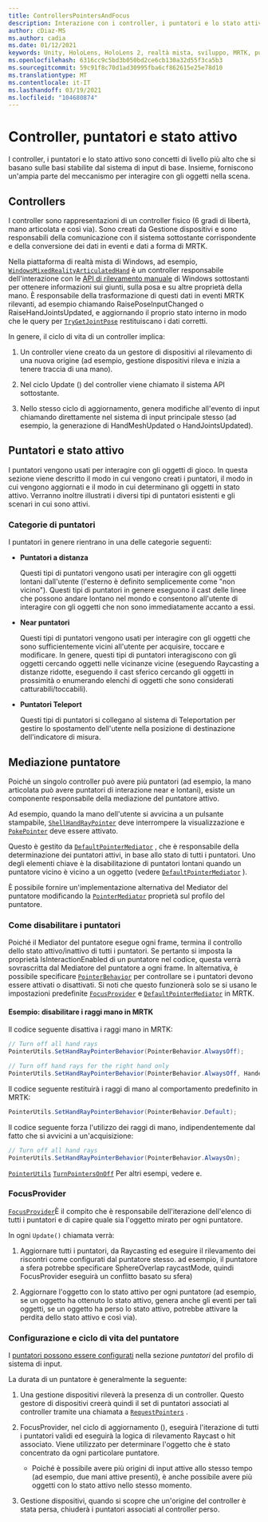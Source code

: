 ```yaml
---
title: ControllersPointersAndFocus
description: Interazione con i controller, i puntatori e lo stato attivo.
author: cDiaz-MS
ms.author: cadia
ms.date: 01/12/2021
keywords: Unity, HoloLens, HoloLens 2, realtà mista, sviluppo, MRTK, puntatori, controller
ms.openlocfilehash: 6316cc9c5bd3b050bd2ce6cb130a32d55f3ca5b3
ms.sourcegitcommit: 59c91f8c70d1ad30995fba6cf862615e25e78d10
ms.translationtype: MT
ms.contentlocale: it-IT
ms.lasthandoff: 03/19/2021
ms.locfileid: "104680874"
---
```

# <a name="controllers-pointers-and-focus"></a>Controller, puntatori e stato attivo

I controller, i puntatori e lo stato attivo sono concetti di livello più alto che si basano sulle basi stabilite dal sistema di input di base. Insieme, forniscono un'ampia parte del meccanismo per interagire con gli oggetti nella scena.

## <a name="controllers"></a>Controllers

I controller sono rappresentazioni di un controller fisico (6 gradi di libertà, mano articolata e così via). Sono creati da Gestione dispositivi e sono responsabili della comunicazione con il sistema sottostante corrispondente e della conversione dei dati in eventi e dati a forma di MRTK.

Nella piattaforma di realtà mista di Windows, ad esempio, [`WindowsMixedRealityArticulatedHand`](xref:Microsoft.MixedReality.Toolkit.WindowsMixedReality.Input.WindowsMixedRealityArticulatedHand) è un controller responsabile dell'interazione con le [API di rilevamento manuale](https://docs.microsoft.com/uwp/api/windows.ui.input.spatial.spatialinteractionsourcestate) di Windows sottostanti per ottenere informazioni sui giunti, sulla posa e su altre proprietà della mano. È responsabile della trasformazione di questi dati in eventi MRTK rilevanti, ad esempio chiamando RaisePoseInputChanged o RaiseHandJointsUpdated, e aggiornando il proprio stato interno in modo che le query per [`TryGetJointPose`](xref:Microsoft.MixedReality.Toolkit.Input.HandJointUtils.TryGetJointPose(TrackedHandJoint,Handedness,MixedRealityPose@)) restituiscano i dati corretti.

In genere, il ciclo di vita di un controller implica:

1. Un controller viene creato da un gestore di dispositivi al rilevamento di una nuova origine (ad esempio, gestione dispositivi rileva e inizia a tenere traccia di una mano).

2. Nel ciclo Update () del controller viene chiamato il sistema API sottostante.

3. Nello stesso ciclo di aggiornamento, genera modifiche all'evento di input chiamando direttamente nel sistema di input principale stesso (ad esempio, la generazione di HandMeshUpdated o HandJointsUpdated).

## <a name="pointers-and-focus"></a>Puntatori e stato attivo

I puntatori vengono usati per interagire con gli oggetti di gioco. In questa sezione viene descritto il modo in cui vengono creati i puntatori, il modo in cui vengono aggiornati e il modo in cui determinano gli oggetti in stato attivo. Verranno inoltre illustrati i diversi tipi di puntatori esistenti e gli scenari in cui sono attivi.

### <a name="pointer-categories"></a>Categorie di puntatori

I puntatori in genere rientrano in una delle categorie seguenti:

- **Puntatori a distanza**

  Questi tipi di puntatori vengono usati per interagire con gli oggetti lontani dall'utente (l'esterno è definito semplicemente come "non vicino"). Questi tipi di puntatori in genere eseguono il cast delle linee che possono andare lontano nel mondo e consentono all'utente di interagire con gli oggetti che non sono immediatamente accanto a essi.

- **Near puntatori**

  Questi tipi di puntatori vengono usati per interagire con gli oggetti che sono sufficientemente vicini all'utente per acquisire, toccare e modificare. In genere, questi tipi di puntatori interagiscono con gli oggetti cercando oggetti nelle vicinanze vicine (eseguendo Raycasting a distanze ridotte, eseguendo il cast sferico cercando gli oggetti in prossimità o enumerando elenchi di oggetti che sono considerati catturabili/toccabili).

- **Puntatori Teleport**

  Questi tipi di puntatori si collegano al sistema di Teleportation per gestire lo spostamento dell'utente nella posizione di destinazione dell'indicatore di misura.

## <a name="pointer-mediation"></a>Mediazione puntatore

Poiché un singolo controller può avere più puntatori (ad esempio, la mano articolata può avere puntatori di interazione near e lontani), esiste un componente responsabile della mediazione del puntatore attivo.

Ad esempio, quando la mano dell'utente si avvicina a un pulsante stampabile, [`ShellHandRayPointer`](xref:Microsoft.MixedReality.Toolkit.Input.ShellHandRayPointer) deve interrompere la visualizzazione e [`PokePointer`](xref:Microsoft.MixedReality.Toolkit.Input.PokePointer) deve essere attivato.

Questo è gestito da [`DefaultPointerMediator`](xref:Microsoft.MixedReality.Toolkit.Input.DefaultPointerMediator) , che è responsabile della determinazione dei puntatori attivi, in base allo stato di tutti i puntatori. Uno degli elementi chiave è la disabilitazione di puntatori lontani quando un puntatore vicino è vicino a un oggetto (vedere [`DefaultPointerMediator`](xref:Microsoft.MixedReality.Toolkit.Input.DefaultPointerMediator) ).

È possibile fornire un'implementazione alternativa del Mediator del puntatore modificando la [`PointerMediator`](xref:Microsoft.MixedReality.Toolkit.Input.MixedRealityPointerProfile.PointerMediator) proprietà sul profilo del puntatore.

### <a name="how-to-disable-pointers"></a>Come disabilitare i puntatori

Poiché il Mediator del puntatore esegue ogni frame, termina il controllo dello stato attivo/inattivo di tutti i puntatori. Se pertanto si imposta la proprietà IsInteractionEnabled di un puntatore nel codice, questa verrà sovrascritta dal Mediatore del puntatore a ogni frame. In alternativa, è possibile specificare [`PointerBehavior`](xref:Microsoft.MixedReality.Toolkit.Input.PointerBehavior) per controllare se i puntatori devono essere attivati o disattivati. Si noti che questo funzionerà solo se si usano le impostazioni predefinite [`FocusProvider`](xref:Microsoft.MixedReality.Toolkit.Input.FocusProvider) e [`DefaultPointerMediator`](xref:Microsoft.MixedReality.Toolkit.Input.DefaultPointerMediator) in MRTK.

#### <a name="example-disable-hand-rays-in-mrtk"></a>Esempio: disabilitare i raggi mano in MRTK

Il codice seguente disattiva i raggi mano in MRTK:

```c#
// Turn off all hand rays
PointerUtils.SetHandRayPointerBehavior(PointerBehavior.AlwaysOff);

// Turn off hand rays for the right hand only
PointerUtils.SetHandRayPointerBehavior(PointerBehavior.AlwaysOff, Handedness.Right);
```

Il codice seguente restituirà i raggi di mano al comportamento predefinito in MRTK:

```c#
PointerUtils.SetHandRayPointerBehavior(PointerBehavior.Default);
```

Il codice seguente forza l'utilizzo dei raggi di mano, indipendentemente dal fatto che si avvicini a un'acquisizione:

```c#
// Turn off all hand rays
PointerUtils.SetHandRayPointerBehavior(PointerBehavior.AlwaysOn);
```

[`PointerUtils`](xref:Microsoft.MixedReality.Toolkit.Input.PointerUtils) [`TurnPointersOnOff`](xref:Microsoft.MixedReality.Toolkit.Examples.Demos.DisablePointersExample) Per altri esempi, vedere e.

### <a name="focusprovider"></a>FocusProvider

[`FocusProvider`](xref:Microsoft.MixedReality.Toolkit.Input.FocusProvider)È il compito che è responsabile dell'iterazione dell'elenco di tutti i puntatori e di capire quale sia l'oggetto mirato per ogni puntatore.

In ogni `Update()` chiamata verrà:

1. Aggiornare tutti i puntatori, da Raycasting ed eseguire il rilevamento dei riscontri come configurati dal puntatore stesso. ad esempio, il puntatore a sfera potrebbe specificare SphereOverlap raycastMode, quindi FocusProvider eseguirà un conflitto basato su sfera)

2. Aggiornare l'oggetto con lo stato attivo per ogni puntatore (ad esempio, se un oggetto ha ottenuto lo stato attivo, genera anche gli eventi per tali oggetti, se un oggetto ha perso lo stato attivo, potrebbe attivare la perdita dello stato attivo e così via).

### <a name="pointer-configuration-and-lifecycle"></a>Configurazione e ciclo di vita del puntatore

I [puntatori possono essere configurati](../features/input/Pointers.md) nella sezione *puntatori* del profilo di sistema di input.

La durata di un puntatore è generalmente la seguente:

1. Una gestione dispositivi rileverà la presenza di un controller. Questo gestore di dispositivi creerà quindi il set di puntatori associati al controller tramite una chiamata a [`RequestPointers`](xref:Microsoft.MixedReality.Toolkit.Input.BaseInputDeviceManager) .

2. FocusProvider, nel ciclo di aggiornamento (), eseguirà l'iterazione di tutti i puntatori validi ed eseguirà la logica di rilevamento Raycast o hit associato. Viene utilizzato per determinare l'oggetto che è stato concentrato da ogni particolare puntatore.

    - Poiché è possibile avere più origini di input attive allo stesso tempo (ad esempio, due mani attive presenti), è anche possibile avere più oggetti con lo stato attivo nello stesso momento.

3. Gestione dispositivi, quando si scopre che un'origine del controller è stata persa, chiuderà i puntatori associati al controller perso.
